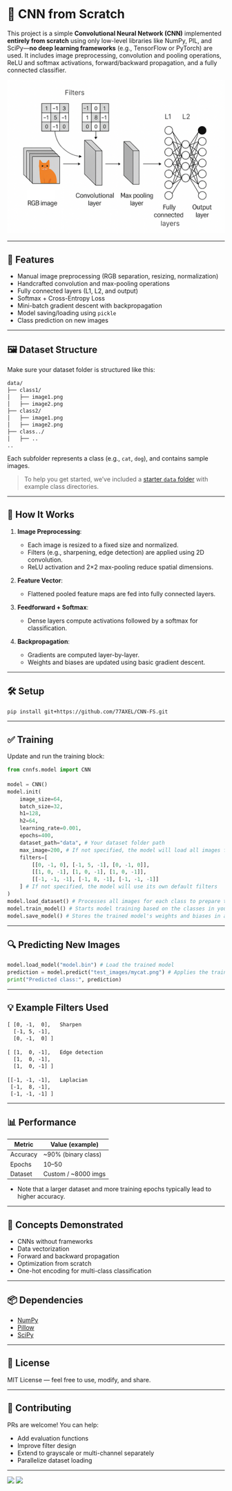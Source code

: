 # 🧠 CNN from Scratch 

This project is a simple **Convolutional Neural Network (CNN)** implemented **entirely from scratch** using only low-level libraries like NumPy, PIL, and SciPy—**no deep learning frameworks** (e.g., TensorFlow or PyTorch) are used. It includes image preprocessing, convolution and pooling operations, ReLU and softmax activations, forward/backward propagation, and a fully connected classifier.

<p align="center">
  <img src="https://github.com/77AXEL/CNN-FS/blob/main/visualized.png" alt="CNN Architecture" width="600"/>
</p>

---

## 🚀 Features

* Manual image preprocessing (RGB separation, resizing, normalization)
* Handcrafted convolution and max-pooling operations
* Fully connected layers (L1, L2, and output)
* Softmax + Cross-Entropy Loss
* Mini-batch gradient descent with backpropagation
* Model saving/loading using `pickle`
* Class prediction on new images

---

## 🖼 Dataset Structure

Make sure your dataset folder is structured like this:

```
data/
├── class1/
│   ├── image1.png
│   ├── image2.png
├── class2/
│   ├── image1.png
│   ├── image2.png
├── class../
│   ├── ..
..
```

Each subfolder represents a class (e.g., `cat`, `dog`), and contains sample images.
> To help you get started, we’ve included a [starter `data` folder](https://github.com/77AXEL/CNN-FS/tree/main/data) with example class directories.
---

## 🧪 How It Works

1. **Image Preprocessing**:

   * Each image is resized to a fixed size and normalized.
   * Filters (e.g., sharpening, edge detection) are applied using 2D convolution.
   * ReLU activation and 2×2 max-pooling reduce spatial dimensions.

2. **Feature Vector**:

   * Flattened pooled feature maps are fed into fully connected layers.

3. **Feedforward + Softmax**:

   * Dense layers compute activations followed by a softmax for classification.

4. **Backpropagation**:

   * Gradients are computed layer-by-layer.
   * Weights and biases are updated using basic gradient descent.

---

## 🛠 Setup

```bash
pip install git+https://github.com/77AXEL/CNN-FS.git
```

---

## ✅ Training

Update and run the training block:

```python
from cnnfs.model import CNN

model = CNN()
model.init(
    image_size=64,
    batch_size=32,
    h1=128,
    h2=64,
    learning_rate=0.001,
    epochs=400,
    dataset_path="data", # Your dataset folder path
    max_image=200, # If not specified, the model will load all images for each class
    filters=[
        [[0, -1, 0], [-1, 5, -1], [0, -1, 0]],
        [[1, 0, -1], [1, 0, -1], [1, 0, -1]],
        [[-1, -1, -1], [-1, 8, -1], [-1, -1, -1]]
    ] # If not specified, the model will use its own default filters
)
model.load_dataset() # Processes all images for each class to prepare them for later use in training
model.train_model() # Starts model training based on the classes in your dataset
model.save_model() # Stores the trained model's weights and biases in a model.bin file
```

---

## 🔍 Predicting New Images

```python
model.load_model("model.bin") # Load the trained model
prediction = model.predict("test_images/mycat.png") # Applies the trained model to classify the input image
print("Predicted class:", prediction)
```

---

## 💡 Example Filters Used

```text
[ [0, -1,  0],   Sharpen
  [-1, 5, -1],
  [0, -1,  0] ]

[ [1,  0, -1],   Edge detection
  [1,  0, -1],
  [1,  0, -1] ]

[[-1, -1, -1],   Laplacian
 [-1,  8, -1],
 [-1, -1, -1] ]
```

---

## 📊 Performance

| Metric   | Value (example)      |
| -------- | -------------------- |
| Accuracy | \~90% (binary class) |
| Epochs   | 10–50                |
| Dataset  | Custom / \~8000 imgs |

* Note that a larger dataset and more training epochs typically lead to higher accuracy.
---

## 🧠 Concepts Demonstrated

* CNNs without frameworks
* Data vectorization
* Forward and backward propagation
* Optimization from scratch
* One-hot encoding for multi-class classification

---

## 📦 Dependencies

* [NumPy](https://numpy.org)
* [Pillow](https://pypi.org/project/pillow/)
* [SciPy](https://scipy.org)

---

## 📜 License

MIT License — feel free to use, modify, and share.

---

## 🤝 Contributing

PRs are welcome! You can help:

* Add evaluation functions
* Improve filter design
* Extend to grayscale or multi-channel separately
* Parallelize dataset loading

---
<img src="https://img.shields.io/badge/Author-A.X.E.L-red?style=flat-square;">
<img src="https://img.shields.io/badge/Open Source-Yes-red?style=flat-square;">
